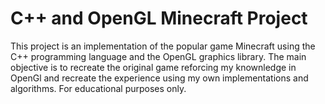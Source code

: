 # C++ and OpenGL Minecraft Project

This project is an implementation of the popular game Minecraft using the C++ programming language and the OpenGL graphics library. The main objective is to recreate the original game reforcing my knownledge in OpenGl and recreate the experience using my own implementations and algorithms. For educational purposes only. 
